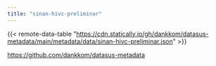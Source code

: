 ```yaml
---
title: "sinan-hivc-preliminar"
---
```


{{< remote-data-table "https://cdn.statically.io/gh/dankkom/datasus-metadata/main/metadata/data/sinan-hivc-preliminar.json" >}}

https://github.com/dankkom/datasus-metadata
